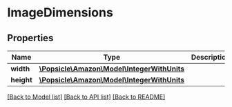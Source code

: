 # ImageDimensions

## Properties
Name | Type | Description | Notes
------------ | ------------- | ------------- | -------------
**width** | [**\Popsicle\Amazon\Model\IntegerWithUnits**](IntegerWithUnits.md) |  | 
**height** | [**\Popsicle\Amazon\Model\IntegerWithUnits**](IntegerWithUnits.md) |  | 

[[Back to Model list]](../../README.md#documentation-for-models) [[Back to API list]](../../README.md#documentation-for-api-endpoints) [[Back to README]](../../README.md)

